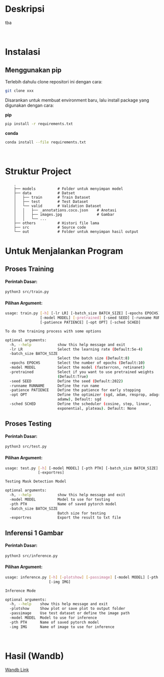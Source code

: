 # Deskripsi
tba

<br>


# Instalasi
## Menggunakan pip

Terlebih dahulu clone repositori ini dengan cara:

```bash
git clone xxx
```

Disarankan untuk membuat environment baru, lalu install package yang digunakan dengan cara:

**pip**

```bash
pip install -r requirements.txt
```

**conda**
```bash
conda install --file requirements.txt
```

<br>

# Struktur Project
```
    .
    ├── models          # Folder untuk menyimpan model 
    ├── data            # Datset       
    │   ├── train       # Train Dataset  
    │   ├── test        # Test Dataset 
    │   └── valid       # Validation Dataset 
    │   │   ├── _annotations.coco.json    # Anotasi
    │   │   ├── images.jpg                # Gambar   
    │   │   └── ...    
    ├── others          # Histori file lama          
    ├── src             # Source code 
    └── out             # Folder untuk menyimpan hasil output
```

# Untuk Menjalankan Program
## Proses Training

#### Perintah Dasar:

```bash
python3 src/train.py
```

#### Pilihan Argument:
```bash
usage: train.py [-h] [-lr LR] [-batch_size BATCH_SIZE] [-epochs EPOCHS]
                [-model MODEL] [-pretrained] [-seed SEED] [-runname RUNNAME]
                [-patience PATIENCE] [-opt OPT] [-sched SCHED]

To do the training process with some options

optional arguments:
  -h, --help            show this help message and exit
  -lr LR                Select the learning rate (Default:5e-4)
  -batch_size BATCH_SIZE
                        Select the batch size (Default:8)
  -epochs EPOCHS        Select the number of epochs (Default:10)
  -model MODEL          Select the model (fasterrcnn, retinanet)
  -pretrained           Select if you want to use pretrained weights
                        (Default:True)
  -seed SEED            Define the seed (Default:2022)
  -runname RUNNAME      Define the run name
  -patience PATIENCE    Define the patience for early stopping
  -opt OPT              Define the optimizer (sgd, adam, rmsprop, adagrad,
                        adamw), Default: sgd
  -sched SCHED          Define the scheduler (cosine, step, linear,
                        exponential, plateau). Default: None
```

## Proses Testing

#### Perintah Dasar:


```bash
python3 src/test.py
```

#### Pilihan Argument:
```bash
usage: test.py [-h] [-model MODEL] [-pth PTH] [-batch_size BATCH_SIZE]
               [-exportres]

Testing Mask Detection Model

optional arguments:
  -h, --help            show this help message and exit
  -model MODEL          Model to use for testing
  -pth PTH              Name of saved pytorch model
  -batch_size BATCH_SIZE
                        Batch size for testing
  -exportres            Export the result to txt file
```


## Inferensi 1 Gambar

#### Perintah Dasar:

```bash
python3 src/inference.py
```

#### Pilihan Argument:
```bash
usage: inference.py [-h] [-plotshow] [-passimage] [-model MODEL] [-pth PTH]
                    [-img IMG]

Inference Mode

optional arguments:
  -h, --help    show this help message and exit
  -plotshow     Show plot or save plot to output folder
  -passimage    Use test dataset or define the image path
  -model MODEL  Model to use for inference
  -pth PTH      Name of saved pytorch model
  -img IMG      Name of image to use for inference
```
<br>

# Hasil (Wandb)
[Wandb Link](https://wandb.ai/mctosima/diza-mask-detection-thermal)